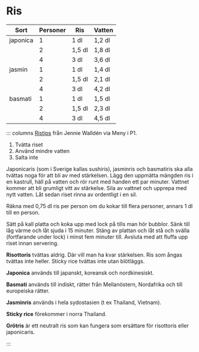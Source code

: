 # Ris

| Sort     | Personer | Ris    | Vatten |
| -------- | -------- | ------ | ------ |
| japonica | 1        | 1 dl   | 1,2 dl |
|          | 2        | 1,5 dl | 1,8 dl |
|          | 4        | 3 dl   | 3,6 dl |
| jasmin   | 1        | 1 dl   | 1,4 dl |
|          | 2        | 1,5 dl | 2,1 dl |
|          | 4        | 3 dl   | 4,2 dl |
| basmati  | 1        | 1 dl   | 1,5 dl |
|          | 2        | 1,5 dl | 2,3 dl |
|          | 4        | 3 dl   | 4,5 dl |

::: columns
[Ristips](https://sverigesradio.se/avsnitt/1639219?fbclid=IwAR3dpzqoD02zZmbTExMZITsXTxoSBKa4AkDnj9wc9fHeaHBARvq7R-k2BYE)
från Jennie Walldén via Meny i P1.

1.  Tvätta riset
2.  Använd mindre vatten
3.  Salta inte

Japonicaris (som i Sverige kallas sushiris), jasminris och basmatiris
ska alla tvättas noga för att bli av med stärkelsen. Lägg den uppmätta
mängden ris i en kastrull, häll på vatten och rör runt med handen ett
par minuter. Vattnet kommer att bli grumligt vitt av stärkelse. Sila av
vattnet och upprepa med nytt vatten. Låt sedan riset rinna av ordentligt
i en sil.

Räkna med 0,75 dl ris per person om du kokar till flera personer, annars
1 dl till en person.

Sätt på kall platta och koka upp med lock på tills man hör bubblor. Sänk
till låg värme och låt sjuda i 15 minuter. Stäng av plattan och låt stå
och svälla (fortfarande under lock) i minst fem minuter till. Avsluta
med att fluffa upp riset innan servering.

**Risottoris** tvättas aldrig. Där vill man ha kvar stärkelsen. Ris som
ångas tvättas inte heller. Sticky rice tvättas inte utan blötläggs.

**Japonica** används till japanskt, koreansk och nordkinesiskt.

**Basmati** används till indiskt, rätter från Mellanöstern, Nordafrika
och till europeiska rätter.

**Jasminris** används i hela sydostasien (t ex Thailand, Vietnam).

**Sticky rice** förekommer i norra Thailand.

**Grötris** är ett neutralt ris som kan fungera som ersättare för
risottoris eller japonicaris.

:::